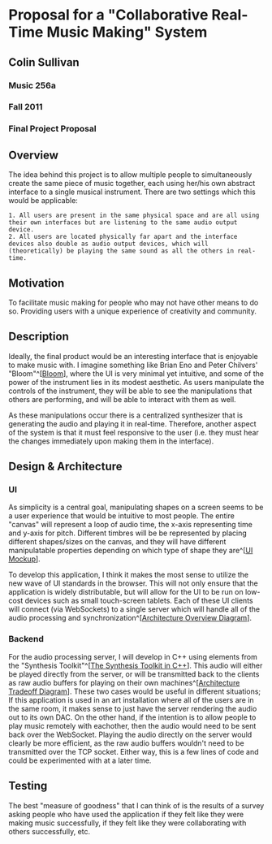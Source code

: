 # Proposal for a "Collaborative Real-Time Music Making" System

## Colin Sullivan

### Music 256a

### Fall 2011

### Final Project Proposal

## Overview

The idea behind this project is to allow multiple people to simultaneously create the same piece of music together, each using her/his own abstract interface to a single musical instrument.  There are two settings which this would be applicable: 
    
    1. All users are present in the same physical space and are all using their own interfaces but are listening to the same audio output device.
    2. All users are located physically far apart and the interface devices also double as audio output devices, which will (theoretically) be playing the same sound as all the others in real-time.

## Motivation

To facilitate music making for people who may not have other means to do so.  Providing users with a unique experience of creativity and community.

## Description

Ideally, the final product would be an interesting interface that is enjoyable to make music with.  I imagine something like Brian Eno and Peter Chilvers' "Bloom"^[[Bloom](http://www.generativemusic.com/index.html)], where the UI is very minimal yet intuitive, and some of the power of the instrument lies in its modest aesthetic.  As users manipulate the controls of the instrument, they will be able to see the manipulations that others are performing, and will be able to interact with them as well.

As these manipulations occur there is a centralized synthesizer that is generating the audio and playing it in real-time.  Therefore, another aspect of the system is that it must feel responsive to the user (i.e. they must hear the changes immediately upon making them in the interface).

## Design & Architecture

### UI

As simplicity is a central goal, manipulating shapes on a screen seems to be a user experience that would be intuitive to most people.  The entire "canvas" will represent a loop of audio time, the x-axis representing time and y-axis for pitch.  Different timbres will be be represented by placing different shapes/sizes on the canvas, and they will have different manipulatable properties depending on which type of shape they are^[[UI Mockup](https://docs.google.com/drawings/d/1AeDupyQLsePJazCg58aobDYARffH7eDnZB4r8iKoJZA/edit)].

To develop this application, I think it makes the most sense to utilize the new wave of UI standards in the browser.  This will not only ensure that the application is widely distributable, but will allow for the UI to be run on low-cost devices such as small touch-screen tablets.  Each of these UI clients will connect (via WebSockets) to a single server which will handle all of the audio processing and synchronization^[[Architecture Overview Diagram](Architecture_Overview.svg)].

### Backend

For the audio processing server, I will develop in C++ using elements from the "Synthesis Toolkit"^[[The Synthesis Toolkit in C++](https://ccrma.stanford.edu/software/stk/)].  This audio will either be played directly from the server, or will be transmitted back to the clients as raw audio buffers for playing on their own machines^[[Architecture Tradeoff Diagram](Architecture_Tradeoff.svg)].  These two cases would be useful in different situations;  If this application is used in an art installation where all of the users are in the same room, it makes sense to just have the server rendering the audio out to its own DAC.  On the other hand, if the intention is to allow people to play music remotely with eachother, then the audio would need to be sent back over the WebSocket.  Playing the audio directly on the server would clearly be more efficient, as the raw audio buffers wouldn't need to be transmitted over the TCP socket.  Either way, this is a few lines of code and could be experimented with at a later time.

## Testing

The best "measure of goodness" that I can think of is the results of a survey asking people who have used the application if they felt like they were making music successfully, if they felt like they were collaborating with others successfully, etc.




